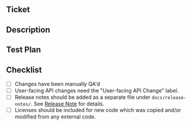 <!---
## PR TITLE (Commit Body)
When squash-merging, GitHub will use this as the commit message.
Check the "Example Commit Body" for conventional commit semantics.
-->
## Ticket
<!---
A reference to the Jira ticket or Github issue. e.g. "[DET-1234]" or #123.
-->



## Description
<!---
A description of the PR. For breaking changes, lead with "BREAKING CHANGE:".
--->



## Test Plan
<!---
Describe the scenarios in which you've tested your change, with screenshots as
appropriate. Reviewers may ask questions about this test plan to ensure adequate
coverage of changes.
-->



## Checklist

- [ ] Changes have been manually QA'd
- [ ] User-facing API changes need the "User-facing API Change" label.
- [ ] Release notes should be added as a separate file under `docs/release-notes/`.
  See [Release Note](https://github.com/determined-ai/determined/blob/master/docs/release-notes/README.md) for details.
- [ ] Licenses should be included for new code which was copied and/or modified from any external code.

<!---
Example Commit Body:
docs: tweak recommended "pip install" usage [DET-123]

Specifically, this title should contain a type and a description
of the change being made:

User-facing change types:

- docs: docs-only change
- feat: new user-facing feature
- fix: bug fix
- perf: performance improvement

Internal change types:

- build: build system change (anything in a `Makefile`, mostly)
- chore: any internal change not covered by another type
- ci: anything that touches `.circleci`
- refactor: internal refactor
- style: style change
- test: new tests

See https://www.conventionalcommits.org/en/v1.0.0/ for background.

The first line should also:

- be at most 89 characters long
- contain a description that is at most 72 characters long
- not end with sentence-ending punctuation
- start (after the type) with a lowercase imperative ("add", "fix")
-->
